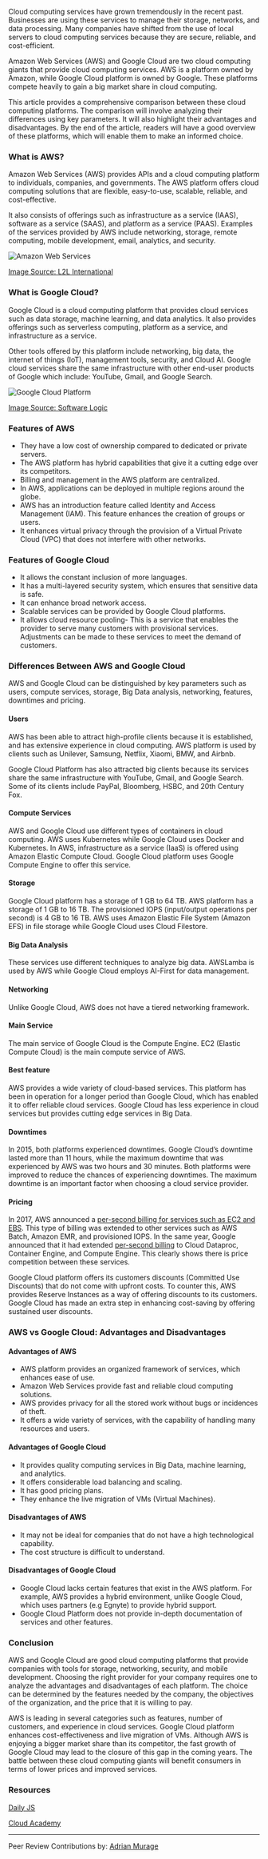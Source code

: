 Cloud computing services have grown tremendously in the recent past. Businesses are using these services to manage their storage, networks, and data processing. Many companies have shifted from the use of local servers to cloud computing services because they are secure, reliable, and cost-efficient. 

Amazon Web Services (AWS) and Google Cloud are two cloud computing giants that provide cloud computing services. AWS is a platform owned by Amazon, while Google Cloud platform is owned by Google. These platforms compete heavily to gain a big market share in cloud computing.

This article provides a comprehensive comparison between these cloud computing platforms. The comparison will involve analyzing their differences using key parameters. It will also highlight their advantages and disadvantages. By the end of the article, readers will have a good overview of these platforms, which will enable them to make an informed choice. 

### What is AWS?
Amazon Web Services (AWS) provides APIs and a cloud computing platform to individuals, companies, and governments. The AWS platform offers cloud computing solutions that are flexible, easy-to-use, scalable, reliable, and cost-effective. 

It also consists of offerings such as infrastructure as a service (IAAS), software as a service (SAAS), and platform as a service (PAAS). Examples of the services provided by AWS include networking, storage, remote computing, mobile development, email, analytics, and security.

![Amazon Web Services](/engineering-education/aws-vs-google-cloud-services/amazon-web-services.png)

[Image Source: L2L International](https://www.l2linternational.com/wp-content/uploads/2018/08/amazonaws.png)

### What is Google Cloud?
Google Cloud is a cloud computing platform that provides cloud services such as data storage, machine learning, and data analytics. It also provides offerings such as serverless computing, platform as a service, and infrastructure as a service. 

Other tools offered by this platform include networking, big data, the internet of things (IoT), management tools, security, and Cloud AI.  Google cloud services share the same infrastructure with other end-user products of Google which include: YouTube, Gmail, and Google Search.

![Google Cloud Platform](/engineering-education/aws-vs-google-cloud-services/google-cloud-platform.jpg)

[Image Source: Software Logic](http://softwarelogic.net/wp-content/uploads/2017/07/google-cloud1.jpg)

### Features of AWS
* They have a low cost of ownership compared to dedicated or private servers.
* The AWS platform has hybrid capabilities that give it a cutting edge over its competitors.
* Billing and management in the AWS platform are centralized.
* In AWS, applications can be deployed in multiple regions around the globe.
* AWS has an introduction feature called Identity and Access Management (IAM). This feature enhances the creation of groups or users. 
* It enhances virtual privacy through the provision of a Virtual Private Cloud (VPC) that does not interfere with other networks. 

### Features of Google Cloud
* It allows the constant inclusion of more languages.
* It has a multi-layered security system, which ensures that sensitive data is safe.
* It can enhance broad network access. 
* Scalable services can be provided by Google Cloud platforms.
* It allows cloud resource pooling- This is a service that enables the provider to serve many customers with provisional services. Adjustments can be made to these services to meet the demand of customers.
  
### Differences Between AWS and Google Cloud
AWS and Google Cloud can be distinguished by key parameters such as users, compute services, storage, Big Data analysis, networking, features, downtimes and pricing. 

#### Users
AWS has been able to attract high-profile clients because it is established, and has extensive experience in cloud computing. AWS platform is used by clients such as Unilever, Samsung, Netflix, Xiaomi, BMW, and Airbnb. 

Google Cloud Platform has also attracted big clients because its services share the same infrastructure with YouTube, Gmail, and Google Search. Some of its clients include PayPal, Bloomberg, HSBC, and 20th Century Fox.  

#### Compute Services
AWS and Google Cloud use different types of containers in cloud computing. AWS uses Kubernetes while Google Cloud uses Docker and Kubernetes. In AWS, infrastructure as a service (IaaS) is offered using Amazon Elastic Compute Cloud. Google Cloud platform uses Google Compute Engine to offer this service.

#### Storage
Google Cloud platform has a storage of 1 GB to 64 TB. AWS platform has a storage of 1 GB to 16 TB. The provisioned IOPS (input/output operations per second) is 4 GB to 16 TB. AWS uses Amazon Elastic File System (Amazon EFS) in file storage while Google Cloud uses Cloud Filestore. 

#### Big Data Analysis
These services use different techniques to analyze big data. AWSLamba is used by AWS while Google Cloud employs AI-First for data management.

#### Networking
Unlike Google Cloud, AWS does not have a tiered networking framework. 

#### Main Service
The main service of Google Cloud is the Compute Engine. EC2 (Elastic Compute Cloud) is the main compute service of AWS.  

#### Best feature
AWS provides a wide variety of cloud-based services. This platform has been in operation for a longer period than Google Cloud, which has enabled it to offer reliable cloud services. Google Cloud has less experience in cloud services but provides cutting edge services in Big Data.

#### Downtimes
In 2015, both platforms experienced downtimes. Google Cloud’s downtime lasted more than 11 hours, while the maximum downtime that was experienced by AWS was two hours and 30 minutes. Both platforms were improved to reduce the chances of experiencing downtimes. The maximum downtime is an important factor when choosing a cloud service provider. 

#### Pricing
In 2017, AWS announced a [per-second billing for services such as EC2 and EBS](https://aws.amazon.com/blogs/aws/new-per-second-billing-for-ec2-instances-and-ebs-volumes/). This type of billing was extended to other services such as AWS Batch, Amazon EMR, and provisioned IOPS. In the same year, Google announced that it had extended [per-second billing](https://cloud.google.com/blog/products/gcp/extending-per-second-billing-in-google) to Cloud Dataproc, Container Engine, and Compute Engine. This clearly shows there is price competition between these services. 

Google Cloud platform offers its customers discounts (Committed Use Discounts) that do not come with upfront costs. To counter this, AWS provides Reserve Instances as a way of offering discounts to its customers. Google Cloud has made an extra step in enhancing cost-saving by offering sustained user discounts.

### AWS vs Google Cloud: Advantages and Disadvantages
#### Advantages of AWS
* AWS platform provides an organized framework of services, which enhances ease of use. 
* Amazon Web Services provide fast and reliable cloud computing solutions.
* AWS provides privacy for all the stored work without bugs or incidences of theft. 
* It offers a wide variety of services, with the capability of handling many resources and users.
  
#### Advantages of Google Cloud
* It provides quality computing services in Big Data, machine learning, and analytics.
* It offers considerable load balancing and scaling.
* It has good pricing plans. 
* They enhance the live migration of VMs (Virtual Machines).

#### Disadvantages of AWS 
* It may not be ideal for companies that do not have a high technological capability.
* The cost structure is difficult to understand.
  
#### Disadvantages of Google Cloud
* Google Cloud lacks certain features that exist in the AWS platform. For example, AWS provides a hybrid environment, unlike Google Cloud, which uses partners (e.g Egnyte) to provide hybrid support.
* Google Cloud Platform does not provide in-depth documentation of services and other features.
  
### Conclusion
AWS and Google Cloud are good cloud computing platforms that provide companies with tools for storage, networking, security, and mobile development. Choosing the right provider for your company requires one to analyze the advantages and disadvantages of each platform. The choice can be determined by the features needed by the company, the objectives of the organization, and the price that it is willing to pay. 

AWS is leading in several categories such as features, number of customers, and experience in cloud services. Google Cloud platform enhances cost-effectiveness and live migration of VMs. Although AWS is enjoying a bigger market share than its competitor, the fast growth of Google Cloud may lead to the closure of this gap in the coming years. The battle between these cloud computing giants will benefit consumers in terms of lower prices and improved services.  

### Resources

[Daily JS](https://medium.com/dailyjs/google-cloud-storage-pros-cons-and-how-to-use-it-with-javascript-ea9ce60a94c0)

[Cloud Academy](https://cloudacademy.com/blog/google-cloud-vs-aws-a-comparison/)

---
Peer Review Contributions by: [Adrian Murage](/engineering-education/authors/adrian-murage/)
